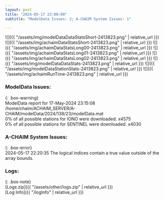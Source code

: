```yaml
---
layout: post
title: "2024-05-17 23:00:00"
subtitle: "ModelData Issues: 2; A-CHAIM System Issues: 1"

---
```


![]({{ "/assets/img/modelDataDataStatsShort-2413823.png" | relative_url }})
![]({{ "/assets/img/achaimDataStatsShort-2413823.png" | relative_url }})
![]({{ "/assets/img/achaimDataStatsLong00-2413823.png" | relative_url }})
![]({{ "/assets/img/achaimDataStatsLong01-2413823.png" | relative_url }})
![]({{ "/assets/img/achaimDataStatsLong02-2413823.png" | relative_url }})
![]({{ "/assets/img/modelDataDataStats-2413823.png" | relative_url }})
![]({{ "/assets/img/modelDataStationStats-2413823.png" | relative_url }})
![]({{ "/assets/img/achaimRunTime-2413823.png" | relative_url }})


### ModelData Issues:  
  
{: .box-warning}  
 ModelData report for 17-May-2024 23:15:08   
 /home/chaim/ACHAIM_SERVER/A-CHAIM/modelData/2024/138/23/modelData.mat   
 0% of all possible stations for IONO were downloaded. x4575   
 0% of all possible stations for SENTINEL were downloaded. x4030   
  
### A-CHAIM System Issues:  
  
{: .box-error}  
2024-05-17 22:20:35 The logical indices contain a true value outside of the array bounds.  

### Logs:  
  
{: .box-note}  
[Logs.zip]({{ "/assets/other/logs.zip" | relative_url }})  
[Log Info]({{ "/logInfo" | relative_url }})  

